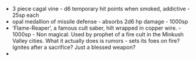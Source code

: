 

* 3 piece cagal vine - d6 temporary hit points when smoked, addictive - 25sp each
* opal medallion of missile defense - absorbs 2d6 hp damage - 1000sp
* ‘Flame-Reaper’, a famous cult saber,  hilt wrapped in copper wire. - 1000sp - Non magical. Used by prophet of a fire cult in the Minkush Valley cities.  What it actually does is rumors - sets its foes on fire?  Ignites after a sacrifice?  Just a blessed weapon?
* 